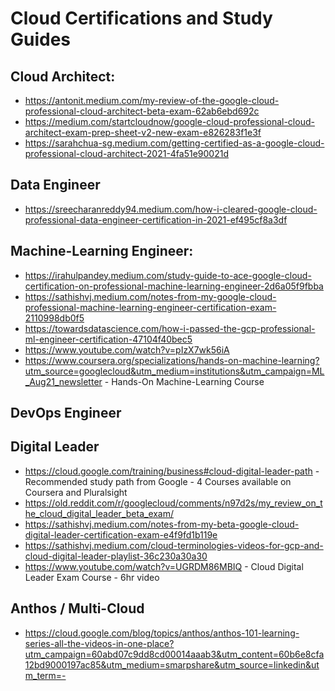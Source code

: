 # Cloud Certifications and Study Guides

## Cloud Architect:
* https://antonit.medium.com/my-review-of-the-google-cloud-professional-cloud-architect-beta-exam-62ab6ebd692c
* https://medium.com/startcloudnow/google-cloud-professional-cloud-architect-exam-prep-sheet-v2-new-exam-e826283f1e3f
* https://sarahchua-sg.medium.com/getting-certified-as-a-google-cloud-professional-cloud-architect-2021-4fa51e90021d

## Data Engineer
* https://sreecharanreddy94.medium.com/how-i-cleared-google-cloud-professional-data-engineer-certification-in-2021-ef495cf8a3df

## Machine-Learning Engineer:
* https://irahulpandey.medium.com/study-guide-to-ace-google-cloud-certification-on-professional-machine-learning-engineer-2d6a05f9fbba
* https://sathishvj.medium.com/notes-from-my-google-cloud-professional-machine-learning-engineer-certification-exam-2110998db0f5
* https://towardsdatascience.com/how-i-passed-the-gcp-professional-ml-engineer-certification-47104f40bec5
* https://www.youtube.com/watch?v=pIzX7wk56iA
* https://www.coursera.org/specializations/hands-on-machine-learning?utm_source=googlecloud&utm_medium=institutions&utm_campaign=ML_Aug21_newsletter - Hands-On Machine-Learning Course

## DevOps Engineer

## Digital Leader
* https://cloud.google.com/training/business#cloud-digital-leader-path - Recommended study path from Google - 4 Courses available on Coursera and Pluralsight
* https://old.reddit.com/r/googlecloud/comments/n97d2s/my_review_on_the_cloud_digital_leader_beta_exam/
* https://sathishvj.medium.com/notes-from-my-beta-google-cloud-digital-leader-certification-exam-e4f9fd1b119e
* https://sathishvj.medium.com/cloud-terminologies-videos-for-gcp-and-cloud-digital-leader-playlist-36c230a30a30
* https://www.youtube.com/watch?v=UGRDM86MBIQ - Cloud Digital Leader Exam Course - 6hr video

## Anthos / Multi-Cloud
* https://cloud.google.com/blog/topics/anthos/anthos-101-learning-series-all-the-videos-in-one-place?utm_campaign=60abd07c9dd8cd00014aaab3&utm_content=60b6e8cfa12bd9000197ac85&utm_medium=smarpshare&utm_source=linkedin&utm_term=-
